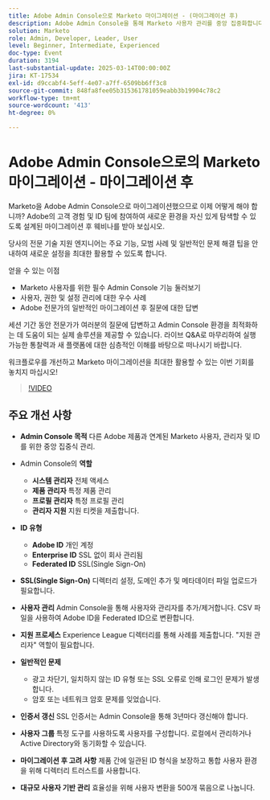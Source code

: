 ```yaml
---
title: Adobe Admin Console으로 Marketo 마이그레이션 - (마이그레이션 후)
description: Adobe Admin Console을 통해 Marketo 사용자 관리를 중앙 집중화합니다. 역할(시스템, 제품, 프로필, 지원 관리자)과 ID 유형(Adobe, Enterprise, Federated ID)을 관리합니다. SSO(Single Sign-On)를 위해 SSL을 설정하고, 사용자 관리를 처리하고, 3년마다 인증서를 갱신합니다. 통합 경험을 위해 로그인 문제와 같은 일반적인 문제를 해결하고 디렉터리 신뢰를 사용합니다. 큰 사용자 전환을 500개의 배치로 나눕니다. Adobe의 Experience League 페이지에서 세션 녹화에 액세스합니다.
solution: Marketo
role: Admin, Developer, Leader, User
level: Beginner, Intermediate, Experienced
doc-type: Event
duration: 3194
last-substantial-update: 2025-03-14T00:00:00Z
jira: KT-17534
exl-id: d9ccabf4-5eff-4e07-a7ff-6509bb6ff3c8
source-git-commit: 848fa8fee05b315361781059eabb3b19904c78c2
workflow-type: tm+mt
source-wordcount: '413'
ht-degree: 0%

---
```


# Adobe Admin Console으로의 Marketo 마이그레이션 - 마이그레이션 후


Marketo을 Adobe Admin Console으로 마이그레이션했으므로 이제 어떻게 해야 합니까? Adobe의 고객 경험 및 ID 팀에 참여하여 새로운 환경을 자신 있게 탐색할 수 있도록 설계된 마이그레이션 후 웨비나를 받아 보십시오.

당사의 전문 기술 지원 엔지니어는 주요 기능, 모범 사례 및 일반적인 문제 해결 팁을 안내하여 새로운 설정을 최대한 활용할 수 있도록 합니다.

얻을 수 있는 이점

* Marketo 사용자를 위한 필수 Admin Console 기능 둘러보기
* 사용자, 권한 및 설정 관리에 대한 우수 사례
* Adobe 전문가의 일반적인 마이그레이션 후 질문에 대한 답변

세션 기간 동안 전문가가 여러분의 질문에 답변하고 Admin Console 환경을 최적화하는 데 도움이 되는 실제 솔루션을 제공할 수 있습니다. 라이브 Q&amp;A로 마무리하여 실행 가능한 통찰력과 새 플랫폼에 대한 심층적인 이해를 바탕으로 떠나시기 바랍니다.

워크플로우를 개선하고 Marketo 마이그레이션을 최대한 활용할 수 있는 이번 기회를 놓치지 마십시오!

>[!VIDEO](https://video.tv.adobe.com/v/3451635/?learn=on&enablevpops)

## 주요 개선 사항

* **Admin Console 목적** 다른 Adobe 제품과 연계된 Marketo 사용자, 관리자 및 ID를 위한 중앙 집중식 관리.

* Admin Console의 **역할**

   * **시스템 관리자** 전체 액세스
   * **제품 관리자** 특정 제품 관리
   * **프로필 관리자** 특정 프로필 관리
   * **관리자 지원** 지원 티켓을 제출합니다.

* **ID 유형**

   * **Adobe ID** 개인 계정
   * **Enterprise ID** SSL 없이 회사 관리됨
   * **Federated ID** SSL(Single Sign-On)

* **SSL(Single Sign-On)** 디렉터리 설정, 도메인 추가 및 메타데이터 파일 업로드가 필요합니다.

* **사용자 관리** Admin Console을 통해 사용자와 관리자를 추가/제거합니다. CSV 파일을 사용하여 Adobe ID을 Federated ID으로 변환합니다.

* **지원 프로세스** Experience League 디렉터리를 통해 사례를 제출합니다. &quot;지원 관리자&quot; 역할이 필요합니다.

* **일반적인 문제**

   * 광고 차단기, 일치하지 않는 ID 유형 또는 SSL 오류로 인해 로그인 문제가 발생합니다.
   * 암호 또는 네트워크 암호 문제를 잊었습니다.

* **인증서 갱신** SSL 인증서는 Admin Console을 통해 3년마다 갱신해야 합니다.

* **사용자 그룹** 특정 도구를 사용하도록 사용자를 구성합니다. 로컬에서 관리하거나 Active Directory와 동기화할 수 있습니다.

* **마이그레이션 후 고려 사항** 제품 간에 일관된 ID 형식을 보장하고 통합 사용자 환경을 위해 디렉터리 트러스트를 사용합니다.

* **대규모 사용자 기반 관리** 효율성을 위해 사용자 변환을 500개 묶음으로 나눕니다.
